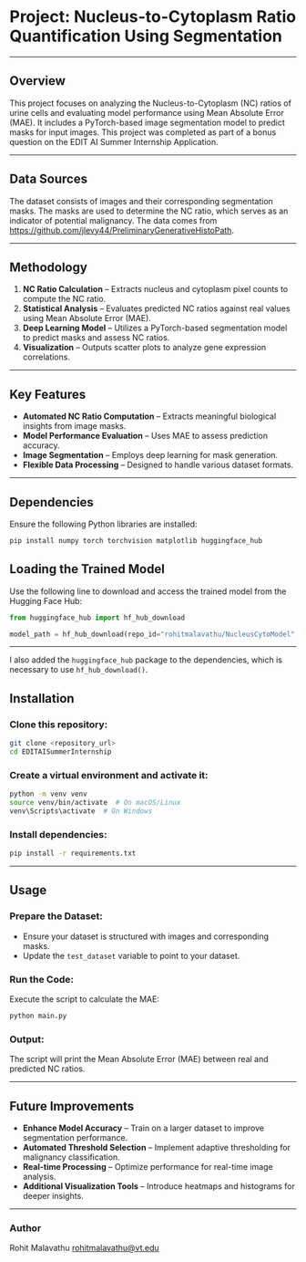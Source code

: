 # **Project: Nucleus-to-Cytoplasm Ratio Quantification Using Segmentation**  

---

## **Overview**  
This project focuses on analyzing the Nucleus-to-Cytoplasm (NC) ratios of urine cells and evaluating model performance using Mean Absolute Error (MAE). It includes a PyTorch-based image segmentation model to predict masks for input images. This project was completed as part of a bonus question on the EDIT AI Summer Internship Application.

---

## **Data Sources**  
The dataset consists of images and their corresponding segmentation masks. The masks are used to determine the NC ratio, which serves as an indicator of potential malignancy. The data comes from https://github.com/jlevy44/PreliminaryGenerativeHistoPath.

---

## **Methodology**  
1. **NC Ratio Calculation** – Extracts nucleus and cytoplasm pixel counts to compute the NC ratio.  
2. **Statistical Analysis** – Evaluates predicted NC ratios against real values using Mean Absolute Error (MAE).  
3. **Deep Learning Model** – Utilizes a PyTorch-based segmentation model to predict masks and assess NC ratios.  
4. **Visualization** – Outputs scatter plots to analyze gene expression correlations.  

---

## **Key Features**  
- **Automated NC Ratio Computation** – Extracts meaningful biological insights from image masks.  
- **Model Performance Evaluation** – Uses MAE to assess prediction accuracy.  
- **Image Segmentation** – Employs deep learning for mask generation.  
- **Flexible Data Processing** – Designed to handle various dataset formats.  

---

## **Dependencies**  
Ensure the following Python libraries are installed:  

```bash
pip install numpy torch torchvision matplotlib huggingface_hub
```

## **Loading the Trained Model**  
Use the following line to download and access the trained model from the Hugging Face Hub:

```python
from huggingface_hub import hf_hub_download

model_path = hf_hub_download(repo_id="rohitmalavathu/NucleusCytoModel", filename="model.pth")
```

---

I also added the `huggingface_hub` package to the dependencies, which is necessary to use `hf_hub_download()`.

## **Installation**  

### **Clone this repository:**  
```sh
git clone <repository_url>
cd EDITAISummerInternship
```  

### **Create a virtual environment and activate it:**  
```sh
python -m venv venv  
source venv/bin/activate  # On macOS/Linux  
venv\Scripts\activate  # On Windows  
```  

### **Install dependencies:**  
```sh
pip install -r requirements.txt  
```  

---

## **Usage**  

### **Prepare the Dataset:**  
- Ensure your dataset is structured with images and corresponding masks.  
- Update the `test_dataset` variable to point to your dataset.  

### **Run the Code:**  
Execute the script to calculate the MAE:  
```sh
python main.py  
```  

### **Output:**  
The script will print the Mean Absolute Error (MAE) between real and predicted NC ratios.  

---

## **Future Improvements**  
- **Enhance Model Accuracy** – Train on a larger dataset to improve segmentation performance.  
- **Automated Threshold Selection** – Implement adaptive thresholding for malignancy classification.  
- **Real-time Processing** – Optimize performance for real-time image analysis.  
- **Additional Visualization Tools** – Introduce heatmaps and histograms for deeper insights.

---

### **Author**  
Rohit Malavathu 
rohitmalavathu@vt.edu 
